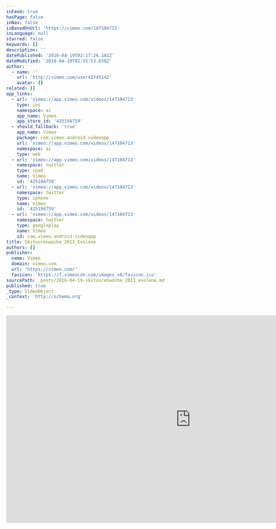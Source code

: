 ```yaml
---
inFeed: true
hasPage: false
inNav: false
isBasedOnUrl: 'https://vimeo.com/147104713'
inLanguage: null
starred: false
keywords: []
description: ''
datePublished: '2016-04-19T02:17:26.181Z'
dateModified: '2016-04-19T02:15:53.638Z'
author:
  - name: ''
    url: 'http://vimeo.com/user42745142'
    avatar: {}
related: []
app_links:
  - url: 'vimeo://app.vimeo.com/videos/147104713'
    type: ios
    namespace: ai
    app_name: Vimeo
    app_store_id: '425194759'
  - should_fallback: 'true'
    app_name: Vimeo
    package: com.vimeo.android.videoapp
    url: 'vimeo://app.vimeo.com/videos/147104713'
    namespace: ai
    type: web
  - url: 'vimeo://app.vimeo.com/videos/147104713'
    namespace: twitter
    type: ipad
    name: Vimeo
    id: '425194759'
  - url: 'vimeo://app.vimeo.com/videos/147104713'
    namespace: twitter
    type: iphone
    name: Vimeo
    id: '425194759'
  - url: 'vimeo://app.vimeo.com/videos/147104713'
    namespace: twitter
    type: googleplay
    name: Vimeo
    id: com.vimeo.android.videoapp
title: Skitourenwoche_2013_Evolene
authors: []
publisher:
  name: Vimeo
  domain: vimeo.com
  url: 'https://vimeo.com/'
  favicon: 'https://f.vimeocdn.com/images_v6/favicon.ico'
sourcePath: _posts/2016-04-19-skitourenwoche_2013_evolene.md
published: true
_type: VideoObject
_context: 'http://schema.org'

---
```

<iframe src="https://cdn.embedly.com/widgets/media.html?src=https%3A%2F%2Fplayer.vimeo.com%2Fvideo%2F147104713&amp;url=https%3A%2F%2Fvimeo.com%2F147104713&amp;image=http%3A%2F%2Fi.vimeocdn.com%2Fvideo%2F545683909_1280.jpg&amp;key=b7d04c9b404c499eba89ee7072e1c4f7&amp;type=text%2Fhtml&amp;schema=vimeo" width="1000" height="563" scrolling="no" frameborder="0" allowfullscreen="" style=""></iframe>
